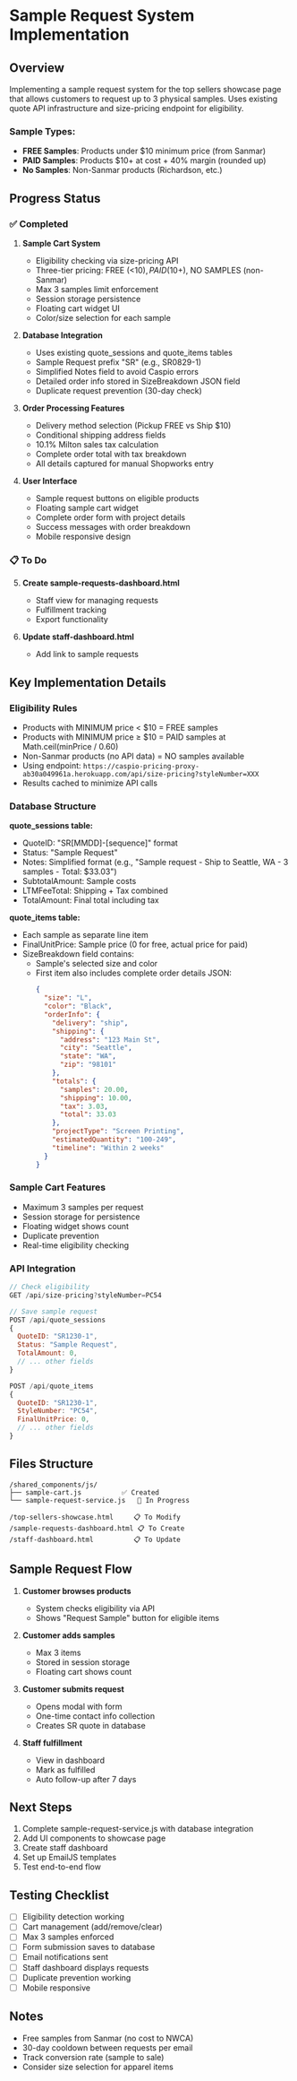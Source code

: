 # Sample Request System Implementation

## Overview
Implementing a sample request system for the top sellers showcase page that allows customers to request up to 3 physical samples. Uses existing quote API infrastructure and size-pricing endpoint for eligibility.

### Sample Types:
- **FREE Samples**: Products under $10 minimum price (from Sanmar)
- **PAID Samples**: Products $10+ at cost + 40% margin (rounded up)
- **No Samples**: Non-Sanmar products (Richardson, etc.)

## Progress Status

### ✅ Completed
1. **Sample Cart System** 
   - Eligibility checking via size-pricing API
   - Three-tier pricing: FREE (<$10), PAID ($10+), NO SAMPLES (non-Sanmar)
   - Max 3 samples limit enforcement
   - Session storage persistence
   - Floating cart widget UI
   - Color/size selection for each sample

2. **Database Integration**
   - Uses existing quote_sessions and quote_items tables
   - Sample Request prefix "SR" (e.g., SR0829-1)
   - Simplified Notes field to avoid Caspio errors
   - Detailed order info stored in SizeBreakdown JSON field
   - Duplicate request prevention (30-day check)

3. **Order Processing Features**
   - Delivery method selection (Pickup FREE vs Ship $10)
   - Conditional shipping address fields
   - 10.1% Milton sales tax calculation
   - Complete order total with tax breakdown
   - All details captured for manual Shopworks entry

4. **User Interface**
   - Sample request buttons on eligible products
   - Floating sample cart widget
   - Complete order form with project details
   - Success messages with order breakdown
   - Mobile responsive design

### 📋 To Do
5. **Create sample-requests-dashboard.html**
   - Staff view for managing requests
   - Fulfillment tracking
   - Export functionality

6. **Update staff-dashboard.html**
   - Add link to sample requests

## Key Implementation Details

### Eligibility Rules
- Products with MINIMUM price < $10 = FREE samples
- Products with MINIMUM price ≥ $10 = PAID samples at Math.ceil(minPrice / 0.60)
- Non-Sanmar products (no API data) = NO samples available
- Using endpoint: `https://caspio-pricing-proxy-ab30a049961a.herokuapp.com/api/size-pricing?styleNumber=XXX`
- Results cached to minimize API calls

### Database Structure
**quote_sessions table:**
- QuoteID: "SR[MMDD]-[sequence]" format
- Status: "Sample Request"
- Notes: Simplified format (e.g., "Sample request - Ship to Seattle, WA - 3 samples - Total: $33.03")
- SubtotalAmount: Sample costs
- LTMFeeTotal: Shipping + Tax combined
- TotalAmount: Final total including tax

**quote_items table:**
- Each sample as separate line item
- FinalUnitPrice: Sample price (0 for free, actual price for paid)
- SizeBreakdown field contains:
  - Sample's selected size and color
  - First item also includes complete order details JSON:
    ```json
    {
      "size": "L",
      "color": "Black",
      "orderInfo": {
        "delivery": "ship",
        "shipping": {
          "address": "123 Main St",
          "city": "Seattle",
          "state": "WA",
          "zip": "98101"
        },
        "totals": {
          "samples": 20.00,
          "shipping": 10.00,
          "tax": 3.03,
          "total": 33.03
        },
        "projectType": "Screen Printing",
        "estimatedQuantity": "100-249",
        "timeline": "Within 2 weeks"
      }
    }
    ```

### Sample Cart Features
- Maximum 3 samples per request
- Session storage for persistence
- Floating widget shows count
- Duplicate prevention
- Real-time eligibility checking

### API Integration
```javascript
// Check eligibility
GET /api/size-pricing?styleNumber=PC54

// Save sample request
POST /api/quote_sessions
{
  QuoteID: "SR1230-1",
  Status: "Sample Request",
  TotalAmount: 0,
  // ... other fields
}

POST /api/quote_items
{
  QuoteID: "SR1230-1",
  StyleNumber: "PC54",
  FinalUnitPrice: 0,
  // ... other fields
}
```

## Files Structure

```
/shared_components/js/
├── sample-cart.js          ✅ Created
└── sample-request-service.js   🚧 In Progress

/top-sellers-showcase.html     📋 To Modify
/sample-requests-dashboard.html 📋 To Create
/staff-dashboard.html          📋 To Update
```

## Sample Request Flow

1. **Customer browses products**
   - System checks eligibility via API
   - Shows "Request Sample" button for eligible items

2. **Customer adds samples**
   - Max 3 items
   - Stored in session storage
   - Floating cart shows count

3. **Customer submits request**
   - Opens modal with form
   - One-time contact info collection
   - Creates SR quote in database

4. **Staff fulfillment**
   - View in dashboard
   - Mark as fulfilled
   - Auto follow-up after 7 days

## Next Steps

1. Complete sample-request-service.js with database integration
2. Add UI components to showcase page
3. Create staff dashboard
4. Set up EmailJS templates
5. Test end-to-end flow

## Testing Checklist

- [ ] Eligibility detection working
- [ ] Cart management (add/remove/clear)
- [ ] Max 3 samples enforced
- [ ] Form submission saves to database
- [ ] Email notifications sent
- [ ] Staff dashboard displays requests
- [ ] Duplicate prevention working
- [ ] Mobile responsive

## Notes

- Free samples from Sanmar (no cost to NWCA)
- 30-day cooldown between requests per email
- Track conversion rate (sample to sale)
- Consider size selection for apparel items